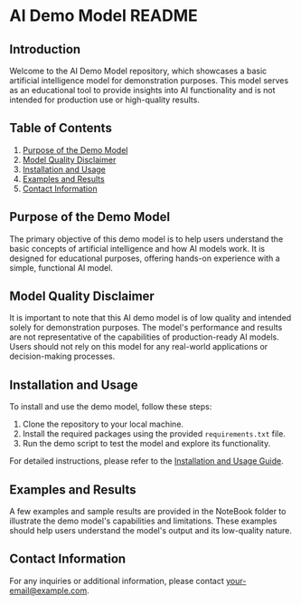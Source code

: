 AI Demo Model README
=====================

Introduction
------------

Welcome to the AI Demo Model repository, which showcases a basic artificial intelligence model for demonstration purposes. This model serves as an educational tool to provide insights into AI functionality and is not intended for production use or high-quality results.

Table of Contents
-----------------

1. [Purpose of the Demo Model](#purpose)
2. [Model Quality Disclaimer](#disclaimer)
3. [Installation and Usage](#installation)
4. [Examples and Results](#examples)
5. [Contact Information](#contact)

<a name="purpose"></a>

Purpose of the Demo Model
-------------------------

The primary objective of this demo model is to help users understand the basic concepts of artificial intelligence and how AI models work. It is designed for educational purposes, offering hands-on experience with a simple, functional AI model.

<a name="disclaimer"></a>

Model Quality Disclaimer
------------------------

It is important to note that this AI demo model is of low quality and intended solely for demonstration purposes. The model's performance and results are not representative of the capabilities of production-ready AI models. Users should not rely on this model for any real-world applications or decision-making processes.

<a name="installation"></a>

Installation and Usage
----------------------

To install and use the demo model, follow these steps:

1. Clone the repository to your local machine.
2. Install the required packages using the provided `requirements.txt` file.
3. Run the demo script to test the model and explore its functionality.

For detailed instructions, please refer to the [Installation and Usage Guide](INSTALLATION.md).

<a name="examples"></a>

Examples and Results
--------------------

A few examples and sample results are provided in the NoteBook folder to illustrate the demo model's capabilities and limitations. These examples should help users understand the model's output and its low-quality nature.

<a name="contact"></a>

Contact Information
--------------------

For any inquiries or additional information, please contact [your-email@example.com](mailto:your-email@example.com).
